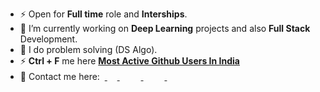 <!--
**sarimurrab/sarimurrab** is a ✨ _special_ ✨ repository because its `README.md` (this file) appears on your GitHub profile.
-->
- ⚡  Open for <b>Full time</b> role and <b>Interships</b>.
- 🔭 I’m currently working on <b>Deep Learning</b> projects and also <b>Full Stack</b> Development.
- 🌱 I do problem solving (DS Algo).
- ⚡ <b>Ctrl + F</b> me here <b>[Most Active Github Users In India](https://commits.top/india.html)</b><br>
- 👯 Contact me here: 
&nbsp;<a href="https://www.linkedin.com/in/chaudhary-sarimurrab/">
    <img   width="16px" height="16px" src="https://cdn.jsdelivr.net/npm/simple-icons@v3/icons/linkedin.svg" />
  </a> &emsp;
  <a href="https://twitter.com/sarimurrab">
    <img   width="16px" height="16px" src="https://cdn.jsdelivr.net/npm/simple-icons@3.2.0/icons/twitter.svg" />
  </a> &emsp;
  <a href="https://www.instagram.com/sarimchaudhary5/">
    <img   width="16px" height="16px" src="https://cdn.jsdelivr.net/npm/simple-icons@3.2.0/icons/instagram.svg" />
  </a> &emsp;
    <a href="https://mail.google.com/mail/?view=cm&fs=1&tf=1&to=sarimurrab2@gmail.com">
    <img   width="16px" height="16px" src="https://cdn.jsdelivr.net/npm/simple-icons@3.2.0/icons/gmail.svg" />
  </a>

<!--
<hr />
<table>
    <th>My Coding Activity for Last 30 days</th>
    <th>Languages I used in Last 30 days</th>
<tr>
    <td><img src="https://wakatime.com/share/@sarimurrab/a3a0a9ce-6859-4630-8b55-850042185462.svg" width=400 height=370></td>
    <td><img src="https://wakatime.com/share/@sarimurrab/2d07a191-5545-4a55-81e5-4227dac703d7.png" width=550 height=370></td>
  </tr>
 </table>
 -->




